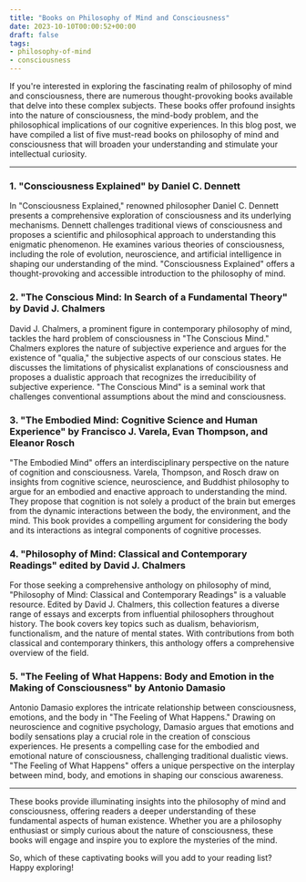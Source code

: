 ```yaml
---
title: "Books on Philosophy of Mind and Consciousness"
date: 2023-10-10T00:00:52+00:00
draft: false
tags:
- philosophy-of-mind
- consciousness
---
```


If you're interested in exploring the fascinating realm of philosophy of mind and consciousness, there are numerous thought-provoking books available that delve into these complex subjects. These books offer profound insights into the nature of consciousness, the mind-body problem, and the philosophical implications of our cognitive experiences. In this blog post, we have compiled a list of five must-read books on philosophy of mind and consciousness that will broaden your understanding and stimulate your intellectual curiosity.

---

### 1. "Consciousness Explained" by Daniel C. Dennett

In "Consciousness Explained," renowned philosopher Daniel C. Dennett presents a comprehensive exploration of consciousness and its underlying mechanisms. Dennett challenges traditional views of consciousness and proposes a scientific and philosophical approach to understanding this enigmatic phenomenon. He examines various theories of consciousness, including the role of evolution, neuroscience, and artificial intelligence in shaping our understanding of the mind. "Consciousness Explained" offers a thought-provoking and accessible introduction to the philosophy of mind.

### 2. "The Conscious Mind: In Search of a Fundamental Theory" by David J. Chalmers

David J. Chalmers, a prominent figure in contemporary philosophy of mind, tackles the hard problem of consciousness in "The Conscious Mind." Chalmers explores the nature of subjective experience and argues for the existence of "qualia," the subjective aspects of our conscious states. He discusses the limitations of physicalist explanations of consciousness and proposes a dualistic approach that recognizes the irreducibility of subjective experience. "The Conscious Mind" is a seminal work that challenges conventional assumptions about the mind and consciousness.

### 3. "The Embodied Mind: Cognitive Science and Human Experience" by Francisco J. Varela, Evan Thompson, and Eleanor Rosch

"The Embodied Mind" offers an interdisciplinary perspective on the nature of cognition and consciousness. Varela, Thompson, and Rosch draw on insights from cognitive science, neuroscience, and Buddhist philosophy to argue for an embodied and enactive approach to understanding the mind. They propose that cognition is not solely a product of the brain but emerges from the dynamic interactions between the body, the environment, and the mind. This book provides a compelling argument for considering the body and its interactions as integral components of cognitive processes.

### 4. "Philosophy of Mind: Classical and Contemporary Readings" edited by David J. Chalmers

For those seeking a comprehensive anthology on philosophy of mind, "Philosophy of Mind: Classical and Contemporary Readings" is a valuable resource. Edited by David J. Chalmers, this collection features a diverse range of essays and excerpts from influential philosophers throughout history. The book covers key topics such as dualism, behaviorism, functionalism, and the nature of mental states. With contributions from both classical and contemporary thinkers, this anthology offers a comprehensive overview of the field.

### 5. "The Feeling of What Happens: Body and Emotion in the Making of Consciousness" by Antonio Damasio

Antonio Damasio explores the intricate relationship between consciousness, emotions, and the body in "The Feeling of What Happens." Drawing on neuroscience and cognitive psychology, Damasio argues that emotions and bodily sensations play a crucial role in the creation of conscious experiences. He presents a compelling case for the embodied and emotional nature of consciousness, challenging traditional dualistic views. "The Feeling of What Happens" offers a unique perspective on the interplay between mind, body, and emotions in shaping our conscious awareness.

---

These books provide illuminating insights into the philosophy of mind and consciousness, offering readers a deeper understanding of these fundamental aspects of human existence. Whether you are a philosophy enthusiast or simply curious about the nature of consciousness, these books will engage and inspire you to explore the mysteries of the mind.

So, which of these captivating books will you add to your reading list? Happy exploring!